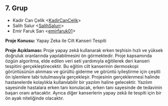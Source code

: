 ## 7. Grup
 
- Kadir Can Çelik <[KadirCanCelik](https://github.com/KadirCanCelik)>
- Salih Salur <[SalihSalurr](https://github.com/SalihSalurr)>
- Emir Faruk Sarı <[emirfaruk01](https://github.com/emirfaruk01)>

**Proje Konusu:** Yapay Zeka ile Cilt Kanseri Tespiti

**Proje Açıklaması:** Proje yapay zekâ kullanarak erken teşhisin hızlı ve yüksek doğruluk 
oranlarında yapılabilmesini ön görmektedir. Proje kapsamında özgün algoritma, elde 
edilen veri seti yardımıyla eğitilerek deri kanseri tespitini gerçekleştirecektir. Bu eğitim 
cilt kanserinin dermoskopi görüntüsünün alınması ve gürültü giderme ve görüntü 
iyileştirme için çeşitli ön işlemlere tabi tutulmasıyla gerçekleşir. Projesinin 
gerçeklenmesi halinde hastanelerde kolaylıkla kullanılabilir bir yazılım haline 
gelecektir. Yazılım sayesinde hastalara erken tanı konulacak, erken tanı sayesinde de 
tedavinin başarı oranı artacaktır. Ayrıca diğer kanserlerin yapay zekâ ile tespiti için bir 
ön ayak niteliğinde olacaktır.
